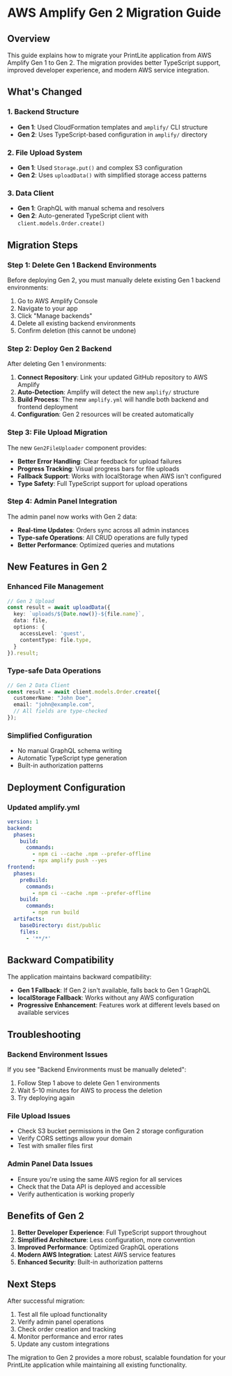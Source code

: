 # AWS Amplify Gen 2 Migration Guide

## Overview

This guide explains how to migrate your PrintLite application from AWS Amplify Gen 1 to Gen 2. The migration provides better TypeScript support, improved developer experience, and modern AWS service integration.

## What's Changed

### 1. Backend Structure
- **Gen 1**: Used CloudFormation templates and `amplify/` CLI structure
- **Gen 2**: Uses TypeScript-based configuration in `amplify/` directory

### 2. File Upload System
- **Gen 1**: Used `Storage.put()` and complex S3 configuration
- **Gen 2**: Uses `uploadData()` with simplified storage access patterns

### 3. Data Client
- **Gen 1**: GraphQL with manual schema and resolvers
- **Gen 2**: Auto-generated TypeScript client with `client.models.Order.create()`

## Migration Steps

### Step 1: Delete Gen 1 Backend Environments

Before deploying Gen 2, you must manually delete existing Gen 1 backend environments:

1. Go to AWS Amplify Console
2. Navigate to your app
3. Click "Manage backends" 
4. Delete all existing backend environments
5. Confirm deletion (this cannot be undone)

### Step 2: Deploy Gen 2 Backend

After deleting Gen 1 environments:

1. **Connect Repository**: Link your updated GitHub repository to AWS Amplify
2. **Auto-Detection**: Amplify will detect the new `amplify/` structure
3. **Build Process**: The new `amplify.yml` will handle both backend and frontend deployment
4. **Configuration**: Gen 2 resources will be created automatically

### Step 3: File Upload Migration

The new `Gen2FileUploader` component provides:

- **Better Error Handling**: Clear feedback for upload failures
- **Progress Tracking**: Visual progress bars for file uploads
- **Fallback Support**: Works with localStorage when AWS isn't configured
- **Type Safety**: Full TypeScript support for upload operations

### Step 4: Admin Panel Integration

The admin panel now works with Gen 2 data:

- **Real-time Updates**: Orders sync across all admin instances
- **Type-safe Operations**: All CRUD operations are fully typed
- **Better Performance**: Optimized queries and mutations

## New Features in Gen 2

### Enhanced File Management
```typescript
// Gen 2 Upload
const result = await uploadData({
  key: `uploads/${Date.now()}-${file.name}`,
  data: file,
  options: {
    accessLevel: 'guest',
    contentType: file.type,
  }
}).result;
```

### Type-safe Data Operations
```typescript
// Gen 2 Data Client
const result = await client.models.Order.create({
  customerName: "John Doe",
  email: "john@example.com",
  // All fields are type-checked
});
```

### Simplified Configuration
- No manual GraphQL schema writing
- Automatic TypeScript type generation
- Built-in authorization patterns

## Deployment Configuration

### Updated amplify.yml
```yaml
version: 1
backend:
  phases:
    build:
      commands:
        - npm ci --cache .npm --prefer-offline
        - npx amplify push --yes
frontend:
  phases:
    preBuild:
      commands:
        - npm ci --cache .npm --prefer-offline
    build:
      commands:
        - npm run build
  artifacts:
    baseDirectory: dist/public
    files:
      - '**/*'
```

## Backward Compatibility

The application maintains backward compatibility:

- **Gen 1 Fallback**: If Gen 2 isn't available, falls back to Gen 1 GraphQL
- **localStorage Fallback**: Works without any AWS configuration
- **Progressive Enhancement**: Features work at different levels based on available services

## Troubleshooting

### Backend Environment Issues
If you see "Backend Environments must be manually deleted":
1. Follow Step 1 above to delete Gen 1 environments
2. Wait 5-10 minutes for AWS to process the deletion
3. Try deploying again

### File Upload Issues
- Check S3 bucket permissions in the Gen 2 storage configuration
- Verify CORS settings allow your domain
- Test with smaller files first

### Admin Panel Data Issues
- Ensure you're using the same AWS region for all services
- Check that the Data API is deployed and accessible
- Verify authentication is working properly

## Benefits of Gen 2

1. **Better Developer Experience**: Full TypeScript support throughout
2. **Simplified Architecture**: Less configuration, more convention
3. **Improved Performance**: Optimized GraphQL operations
4. **Modern AWS Integration**: Latest AWS service features
5. **Enhanced Security**: Built-in authorization patterns

## Next Steps

After successful migration:
1. Test all file upload functionality
2. Verify admin panel operations
3. Check order creation and tracking
4. Monitor performance and error rates
5. Update any custom integrations

The migration to Gen 2 provides a more robust, scalable foundation for your PrintLite application while maintaining all existing functionality.